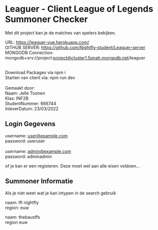 # Leaguer - Client League of Legends Summoner Checker

Met dit project kan je de matches van spelers bekijken.

URL: https://leaguer-vue.herokuapp.com/ <br />
GITHUB SERVER: https://github.com/Nightfly-student/Leaguer-server <br />
MONGODB Connection: mongodb+srv://project:project@cluster1.5qnah.mongodb.net/leaguer <br />

<br/>
Download Packages via npm i<br/>
Starten van client via: npm run dev<br/>
<br/>
Gemaakt door:<br />
Naam: Jelle Toonen<br />
Klas: INF2B<br />
StudentNummer: 666744<br />
InleverDatum: 23/03/2022<br />

## Login Gegevens

username: user@example.com<br />
password: useruser<br />
<br />
username: admin@example.com<br />
password: adminadmin<br />

of je kan er een registeren. Deze moet wel aan alle eisen voldoen...

## Summoner Informatie
Als je niet weet wat je kan intypen in de search gebruik

naam: lft nightfly<br />
region: euw

naam: thebausffs<br />
region euw

